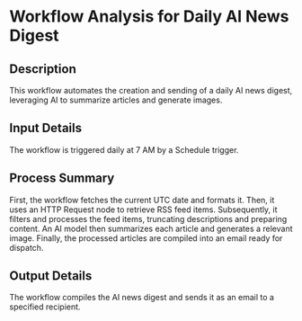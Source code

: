 # Workflow Analysis for Daily AI News Digest

## Description
This workflow automates the creation and sending of a daily AI news digest, leveraging AI to summarize articles and generate images.

## Input Details
The workflow is triggered daily at 7 AM by a Schedule trigger.

## Process Summary
First, the workflow fetches the current UTC date and formats it. Then, it uses an HTTP Request node to retrieve RSS feed items. Subsequently, it filters and processes the feed items, truncating descriptions and preparing content. An AI model then summarizes each article and generates a relevant image. Finally, the processed articles are compiled into an email ready for dispatch.

## Output Details
The workflow compiles the AI news digest and sends it as an email to a specified recipient.
